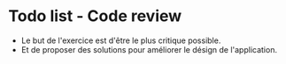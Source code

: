 # Todo list - Code review

- Le but de l'exercice est d'être le plus critique possible.
- Et de proposer des solutions pour améliorer le désign de l'application.
